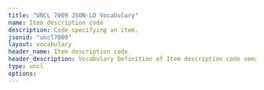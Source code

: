 ```yaml
---
title: "UNCL 7009 JSON-LD Vocabulary"
name: Item description code
description: Code specifying an item.
jsonid: "uncl7009"
layout: vocabulary
header_name: Item description code
header_description: Vocabulary Definition of Item description code semantics in HTML format. JSON-LD format is available at [uncl7009.jsonld](/vocabulary/uncl7009.jsonld)
type: uncl
options:
---
```

